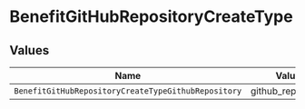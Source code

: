 # BenefitGitHubRepositoryCreateType


## Values

| Name                                                | Value                                               |
| --------------------------------------------------- | --------------------------------------------------- |
| `BenefitGitHubRepositoryCreateTypeGithubRepository` | github_repository                                   |